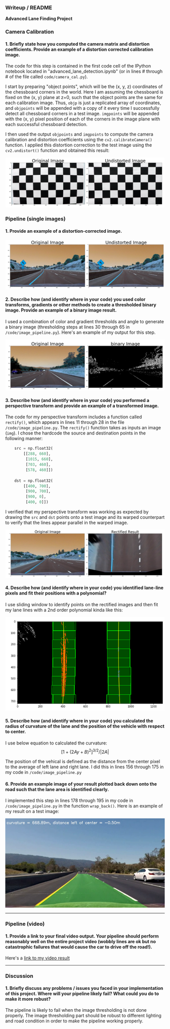 ### Writeup / README

**Advanced Lane Finding Project**

[//]: # (Image References)

[image1]: ./examples/undistort_output.png "Undistorted"
[image2]: ./examples/undistort_test.png "Road Transformed"
[image3]: ./examples/binary_example.png "Binary Example"
[image4]: ./examples/recitfied_result.png "Warp Example"
[image5]: ./examples/fit_line.png "Fit Visual"
[image6]: ./examples/output_image.png "Output"
[video1]: ./project_video.mp4 "Video"

### Camera Calibration

#### 1. Briefly state how you computed the camera matrix and distortion coefficients. Provide an example of a distortion corrected calibration image.

The code for this step is contained in the first code cell of the IPython notebook located in "advanced_lane_detection.ipynb" (or in lines # through # of the file called `code/camera_cal.py`).

I start by preparing "object points", which will be the (x, y, z) coordinates of the chessboard corners in the world. Here I am assuming the chessboard is fixed on the (x, y) plane at z=0, such that the object points are the same for each calibration image.  Thus, `objp` is just a replicated array of coordinates, and `objpoints` will be appended with a copy of it every time I successfully detect all chessboard corners in a test image.  `imgpoints` will be appended with the (x, y) pixel position of each of the corners in the image plane with each successful chessboard detection.

I then used the output `objpoints` and `imgpoints` to compute the camera calibration and distortion coefficients using the `cv2.calibrateCamera()` function.  I applied this distortion correction to the test image using the `cv2.undistort()` function and obtained this result:

![alt text][image1]

### Pipeline (single images)

#### 1. Provide an example of a distortion-corrected image.

![alt text][image2]

#### 2. Describe how (and identify where in your code) you used color transforms, gradients or other methods to create a thresholded binary image.  Provide an example of a binary image result.

I used a combination of color and gradient thresholds and angle to generate a binary image (thresholding steps at lines 30 through 65 in `/code/image_pipeline.py`).  Here's an example of my output for this step.

![alt text][image3]

#### 3. Describe how (and identify where in your code) you performed a perspective transform and provide an example of a transformed image.

The code for my perspective transform includes a function called `rectify()`, which appears in lines 11 through 28 in the file `/code/image_pipeline.py`.  The `rectify()` function takes as inputs an image (`img`).  I chose the hardcode the source and destination points in the following manner:

```python
    src = np.float32(
        [[288, 660],
         [1015, 660],
         [703, 460],
         [578, 460]])

    dst = np.float32(
        [[400, 700],
         [900, 700],
         [900, 0],
         [400, 0]])
```

I verified that my perspective transform was working as expected by drawing the `src` and `dst` points onto a test image and its warped counterpart to verify that the lines appear parallel in the warped image.

![alt text][image4]

#### 4. Describe how (and identify where in your code) you identified lane-line pixels and fit their positions with a polynomial?

I use sliding window to identify points on the rectified images and then fit my lane lines with a 2nd order polynomial kinda like this:

![alt text][image5]

#### 5. Describe how (and identify where in your code) you calculated the radius of curvature of the lane and the position of the vehicle with respect to center.

I use below equation to calculated the curvature:
$$
[1 + (2Ay + B)^2]^{3/2}/|2A|
$$

The position of the vehical is defined as the distance from the center pixel to the average of left lane and right lane. I did this in lines 156 through 175 in my code in `/code/image_pipeline.py`

#### 6. Provide an example image of your result plotted back down onto the road such that the lane area is identified clearly.

I implemented this step in lines 178 through 195 in my code in `/code/image_pipeline.py` in the function `wrap_back()`.  Here is an example of my result on a test image:

![alt text][image6]

---

### Pipeline (video)

#### 1. Provide a link to your final video output.  Your pipeline should perform reasonably well on the entire project video (wobbly lines are ok but no catastrophic failures that would cause the car to drive off the road!).

Here's a [link to my video result](./output_video.mp4)

---

### Discussion

#### 1. Briefly discuss any problems / issues you faced in your implementation of this project.  Where will your pipeline likely fail?  What could you do to make it more robust?

The pipeline is likely to fail when the image thresholding is not done properly. The image thresholding part should be robust to different lighting and road condition in order to make the pipeline working properly.
